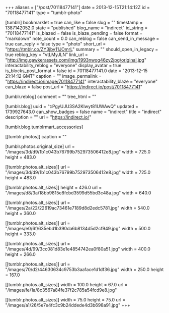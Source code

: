 +++
aliases = ["/post/70118477141"]
date = 2013-12-15T21:14:12Z
id = "70118477141"
type = "tumblr-photo"

[tumblr]
bookmarklet = true
can_like = false
slug = ""
timestamp = 1387142052.0
state = "published"
blog_name = "indirect"
id_string = "70118477141"
is_blazed = false
is_blaze_pending = false
format = "markdown"
note_count = 0.0
can_reblog = false
can_send_in_message = true
can_reply = false
type = "photo"
short_url = "https://tmblr.co/ZY3jby11JOmrL"
summary = ""
should_open_in_legacy = true
reblog_key = "vtLMyJLN"
link_url = "http://img.gawkerassets.com/img/1993nwog46zy2jpg/original.jpg"
interactability_reblog = "everyone"
display_avatar = true
is_blocks_post_format = false
id = 70118477141.0
date = "2013-12-15 21:14:12 GMT"
caption = ""
image_permalink = "https://indirect.io/image/70118477141"
interactability_blaze = "everyone"
can_blaze = false
post_url = "https://indirect.io/post/70118477141"

[tumblr.reblog]
comment = ""
tree_html = ""

[tumblr.blog]
uuid = "t:PgyUJU3SA2Klwyt81UWAwQ"
updated = 1739927643.0
can_show_badges = false
name = "indirect"
title = "indirect"
description = ""
url = "https://indirect.io/"

[tumblr.blog.tumblrmart_accessories]

[[tumblr.photos]]
caption = ""

[tumblr.photos.original_size]
url = "/images/3d/d9/1b1c043b76799b752973506412e8.jpg"
width = 725.0
height = 483.0

[[tumblr.photos.alt_sizes]]
url = "/images/3d/d9/1b1c043b76799b752973506412e8.jpg"
width = 725.0
height = 483.0

[[tumblr.photos.alt_sizes]]
height = 426.0
url = "/images/d8/3a/18bb9815e8fcbd3599d55bd3c48a.jpg"
width = 640.0

[[tumblr.photos.alt_sizes]]
url = "/images/2a/22/22619ac73461e7189d8d2edc5781.jpg"
width = 540.0
height = 360.0

[[tumblr.photos.alt_sizes]]
url = "/images/e0/6f/635ebd1b390da6b8134d5d2cf949.jpg"
width = 500.0
height = 333.0

[[tumblr.photos.alt_sizes]]
url = "/images/4d/99/3cc081d83e1e4854742ea0f80a51.jpg"
width = 400.0
height = 266.0

[[tumblr.photos.alt_sizes]]
url = "/images/70/d2/44630634c9753b3aa1ace1d1df36.jpg"
width = 250.0
height = 167.0

[[tumblr.photos.alt_sizes]]
width = 100.0
height = 67.0
url = "/images/fe/1a/8c3567a84fe37f2c785a54fcd9e8.jpg"

[[tumblr.photos.alt_sizes]]
width = 75.0
height = 75.0
url = "/images/a1/26/5e7e4fc3c9b24ddede4d3b698a91.jpg"
+++
